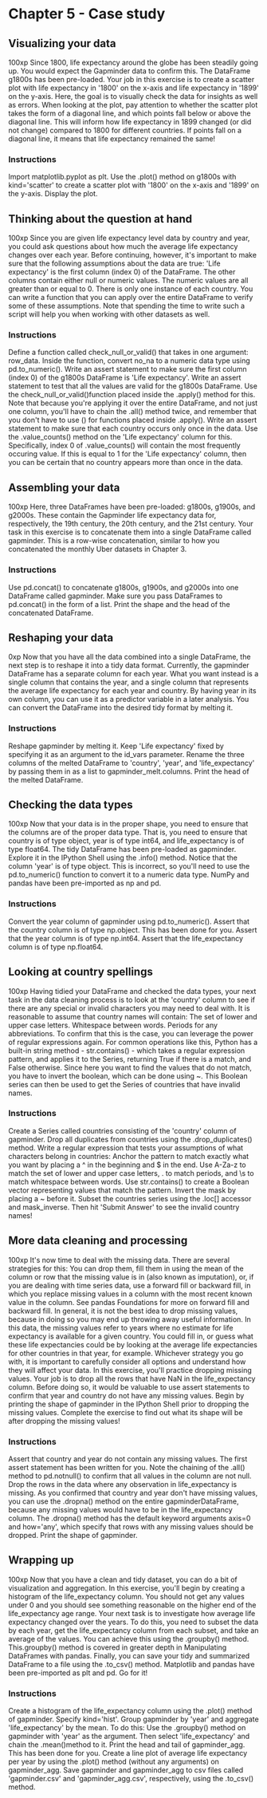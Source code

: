 # Chapter 5 - Case study
## Visualizing your data
100xp
Since 1800, life expectancy around the globe has been steadily going up. You would expect the Gapminder data to confirm this.
The DataFrame g1800s has been pre-loaded. Your job in this exercise is to create a scatter plot with life expectancy in '1800' on the x-axis and life expectancy in '1899' on the y-axis.
Here, the goal is to visually check the data for insights as well as errors. When looking at the plot, pay attention to whether the scatter plot takes the form of a diagonal line, and which points fall below or above the diagonal line. This will inform how life expectancy in 1899 changed (or did not change) compared to 1800 for different countries. If points fall on a diagonal line, it means that life expectancy remained the same!
### Instructions
Import matplotlib.pyplot as plt.
Use the .plot() method on g1800s with kind='scatter' to create a scatter plot with '1800' on the x-axis and '1899' on the y-axis.
Display the plot.

## Thinking about the question at hand
100xp
Since you are given life expectancy level data by country and year, you could ask questions about how much the average life expectancy changes over each year.
Before continuing, however, it's important to make sure that the following assumptions about the data are true:
'Life expectancy' is the first column (index 0) of the DataFrame.
The other columns contain either null or numeric values.
The numeric values are all greater than or equal to 0.
There is only one instance of each country.
You can write a function that you can apply over the entire DataFrame to verify some of these assumptions. Note that spending the time to write such a script will help you when working with other datasets as well.
### Instructions
Define a function called check_null_or_valid() that takes in one argument: row_data.
Inside the function, convert no_na to a numeric data type using pd.to_numeric().
Write an assert statement to make sure the first column (index 0) of the g1800s DataFrame is 'Life expectancy'.
Write an assert statement to test that all the values are valid for the g1800s DataFrame. Use the check_null_or_valid()function placed inside the .apply() method for this. Note that because you're applying it over the entire DataFrame, and not just one column, you'll have to chain the .all() method twice, and remember that you don't have to use () for functions placed inside .apply().
Write an assert statement to make sure that each country occurs only once in the data. Use the .value_counts() method on the 'Life expectancy' column for this. Specifically, index 0 of .value_counts() will contain the most frequently occuring value. If this is equal to 1 for the 'Life expectancy' column, then you can be certain that no country appears more than once in the data.

## Assembling your data
100xp
Here, three DataFrames have been pre-loaded: g1800s, g1900s, and g2000s. These contain the Gapminder life expectancy data for, respectively, the 19th century, the 20th century, and the 21st century.
Your task in this exercise is to concatenate them into a single DataFrame called
gapminder. This is a row-wise concatenation, similar to how you concatenated the
monthly Uber datasets in Chapter 3.

### Instructions

Use pd.concat() to concatenate g1800s, g1900s, and g2000s into one DataFrame called gapminder. Make sure you pass DataFrames to pd.concat() in the form of a list.
Print the shape and the head of the concatenated DataFrame.

## Reshaping your data
0xp
Now that you have all the data combined into a single DataFrame, the next step is to reshape it into a tidy data format.
Currently, the gapminder DataFrame has a separate column for each year. What you want instead is a single column that contains the year, and a single column that represents the average life expectancy for each year and country. By having year in its own column, you can use it as a predictor variable in a later analysis.
You can convert the DataFrame into the desired tidy format by melting it.
### Instructions
Reshape gapminder by melting it. Keep 'Life expectancy' fixed by specifying it as an argument to the id_vars parameter.
Rename the three columns of the melted DataFrame to 'country', 'year', and 'life_expectancy' by passing them in as a list to gapminder_melt.columns.
Print the head of the melted DataFrame.

## Checking the data types
100xp
Now that your data is in the proper shape, you need to ensure that the columns are of the proper data type. That is, you need to ensure that country is of type object, year is of type int64, and life_expectancy is of type float64.
The tidy DataFrame has been pre-loaded as gapminder. Explore it in the IPython Shell using the .info() method. Notice that the column 'year' is of type object. This is incorrect, so you'll need to use the pd.to_numeric() function to convert it to a numeric data type.
NumPy and pandas have been pre-imported as np and pd.
### Instructions
Convert the year column of gapminder using pd.to_numeric().
Assert that the country column is of type np.object. This has been done for you.
Assert that the year column is of type np.int64.
Assert that the life_expectancy column is of type np.float64.


## Looking at country spellings
100xp
Having tidied your DataFrame and checked the data types, your next task in the data cleaning process is to look at the 'country' column to see if there are any special or invalid characters you may need to deal with.
It is reasonable to assume that country names will contain:
The set of lower and upper case letters.
Whitespace between words.
Periods for any abbreviations.
To confirm that this is the case, you can leverage the power of regular expressions again. For common operations like this, Python has a built-in string method - str.contains() - which takes a regular expression pattern, and applies it to the Series, returning True if there is a match, and False otherwise.
Since here you want to find the values that do not match, you have to invert the boolean, which can be done using ~. This Boolean series can then be used to get the Series of countries that have invalid names.
### Instructions
Create a Series called countries consisting of the 'country' column of gapminder.
Drop all duplicates from countries using the .drop_duplicates() method.
Write a regular expression that tests your assumptions of what characters belong in countries:
Anchor the pattern to match exactly what you want by placing a ^ in the beginning and $ in the end.
Use A-Za-z to match the set of lower and upper case letters, \. to match periods, and \s to match whitespace between words.
Use str.contains() to create a Boolean vector representing values that match the pattern.
Invert the mask by placing a ~ before it.
Subset the countries series using the .loc[] accessor and mask_inverse. Then hit 'Submit Answer' to see the invalid country names!


## More data cleaning and processing
100xp
It's now time to deal with the missing data. There are several strategies for this: You can drop them, fill them in using the mean of the column or row that the missing value is in (also known as imputation), or, if you are dealing with time series data, use a forward fill or backward fill, in which you replace missing values in a column with the most recent known value in the column. See pandas Foundations for more on forward fill and backward fill.
In general, it is not the best idea to drop missing values, because in doing so you may end up throwing away useful information. In this data, the missing values refer to years where no estimate for life expectancy is available for a given country. You could fill in, or guess what these life expectancies could be by looking at the average life expectancies for other countries in that year, for example. Whichever strategy you go with, it is important to carefully consider all options and understand how they will affect your data.
In this exercise, you'll practice dropping missing values. Your job is to drop all the rows that have NaN in the life_expectancy column. Before doing so, it would be valuable to use assert statements to confirm that year and country do not have any missing values.
Begin by printing the shape of gapminder in the IPython Shell prior to dropping the missing values. Complete the exercise to find out what its shape will be after dropping the missing values!
### Instructions
Assert that country and year do not contain any missing values. The first assert statement has been written for you. Note the chaining of the .all() method to pd.notnull() to confirm that all values in the column are not null.
Drop the rows in the data where any observation in life_expectancy is missing. As you confirmed that country and year don't have missing values, you can use the .dropna() method on the entire gapminderDataFrame, because any missing values would have to be in the life_expectancy column. The .dropna() method has the default keyword arguments axis=0 and how='any', which specify that rows with any missing values should be dropped.
Print the shape of gapminder.


## Wrapping up
100xp
Now that you have a clean and tidy dataset, you can do a bit of visualization and aggregation. In this exercise, you'll begin by creating a histogram of the life_expectancy column. You should not get any values under 0 and you should see something reasonable on the higher end of the life_expectancy age range.
Your next task is to investigate how average life expectancy changed over the years. To do this, you need to subset the data by each year, get the life_expectancy column from each subset, and take an average of the values. You can achieve this using the .groupby() method. This.groupby() method is covered in greater depth in Manipulating DataFrames with pandas.
Finally, you can save your tidy and summarized DataFrame to a file using the .to_csv() method.
Matplotlib and pandas have been pre-imported as plt and pd. Go for it!
### Instructions
Create a histogram of the life_expectancy column using the .plot() method of gapminder. Specify kind='hist'.
Group gapminder by 'year' and aggregate 'life_expectancy' by the mean. To do this:
Use the .groupby() method on gapminder with 'year' as the argument. Then select 'life_expectancy' and chain the .mean()method to it.
Print the head and tail of gapminder_agg. This has been done for you.
Create a line plot of average life expectancy per year by using the .plot() method (without any arguments) on gapminder_agg.
Save gapminder and gapminder_agg to csv files called 'gapminder.csv' and 'gapminder_agg.csv', respectively, using the .to_csv() method.

